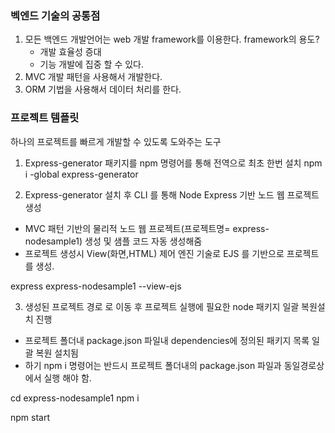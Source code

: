 ### 벡엔드 기술의 공통점 
1. 모든 백엔드 개발언어는 web 개발 framework를 이용한다. 
    framework의 용도?
    - 개발 효율성 증대
    - 기능 개발에 집중 할 수 있다.
2. MVC 개발 패턴을 사용해서 개발한다. 
3. ORM 기법을 사용해서 데이터 처리를 한다.

### 프로젝트 템플릿
하나의 프로젝트를 빠르게 개발할 수 있도록 도와주는 도구

1) Express-generator 패키지를 npm 명령어를 통해 전역으로 최초 한번 설치
npm i -global express-generator

2) Express-generator 설치 후 CLI 를 통해 Node Express 기반 노드 웹 프로젝트 생성
- MVC 패턴 기반의 물리적 노드 웹 프로젝트(프로젝트명= express-nodesample1) 생성 및 샘플 코드 자동 생성해줌
- 프로젝트 생성시 View(화면,HTML) 제어 엔진 기술로 EJS 를 기반으로 프로젝트를 생성.

express express-nodesample1 --view-ejs 

<!-- 
    --view : 백엔드에서 html을 제어할 수 있는 영역
    viewengine : view를 ejs를 이용해서 mvc 
    express-nodesample 생성 명령어
-->

3) 생성된 프로젝트 경로 로 이동 후 프로젝트 실행에 필요한 node 패키지 일괄 복원설치 진행
- 프로젝트 폴더내 package.json 파일내 dependencies에 정의된 패키지 목록 일괄 복원 설치됨
- 하기 npm i 명령어는 반드시 프로젝트 폴더내의 package.json 파일과 동일경로상에서 실행 해야 함.

cd express-nodesample1
npm i

npm start